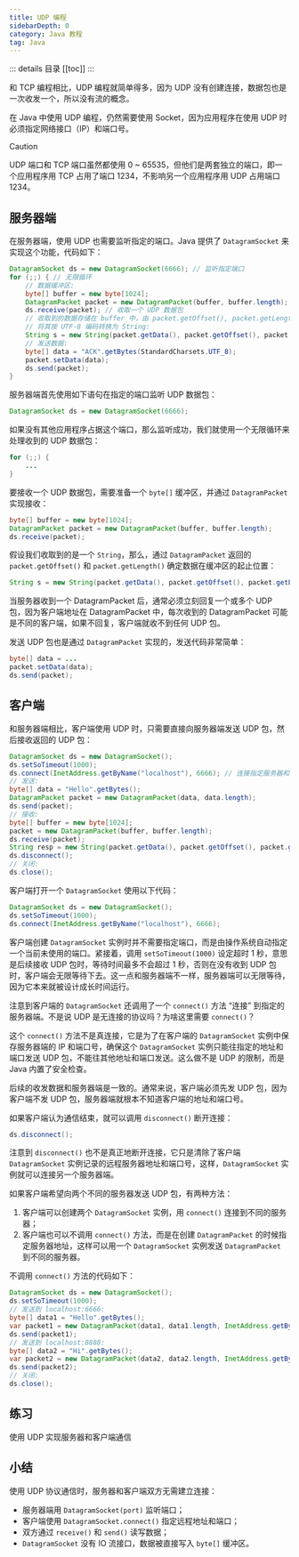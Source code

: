 ```yaml
---
title: UDP 编程
sidebarDepth: 0
category: Java 教程
tag: Java
---
```


::: details 目录
[[toc]]
:::

和 TCP 编程相比，UDP 编程就简单得多，因为 UDP 没有创建连接，数据包也是一次收发一个，所以没有流的概念。

在 Java 中使用 UDP 编程，仍然需要使用 Socket，因为应用程序在使用 UDP 时必须指定网络接口（IP）和端口号。

> [!caution]
> UDP 端口和 TCP 端口虽然都使用 0 ~ 65535，但他们是两套独立的端口，即一个应用程序用 TCP 占用了端口 1234，不影响另一个应用程序用 UDP 占用端口 1234。

## 服务器端

在服务器端，使用 UDP 也需要监听指定的端口。Java 提供了 `DatagramSocket` 来实现这个功能，代码如下：

```java
DatagramSocket ds = new DatagramSocket(6666); // 监听指定端口
for (;;) { // 无限循环
    // 数据缓冲区:
    byte[] buffer = new byte[1024];
    DatagramPacket packet = new DatagramPacket(buffer, buffer.length);
    ds.receive(packet); // 收取一个 UDP 数据包
    // 收取到的数据存储在 buffer 中，由 packet.getOffset(), packet.getLength() 指定起始位置和长度
    // 将其按 UTF-8 编码转换为 String:
    String s = new String(packet.getData(), packet.getOffset(), packet.getLength(), StandardCharsets.UTF_8);
    // 发送数据:
    byte[] data = "ACK".getBytes(StandardCharsets.UTF_8);
    packet.setData(data);
    ds.send(packet);
}
```

服务器端首先使用如下语句在指定的端口监听 UDP 数据包：

```java
DatagramSocket ds = new DatagramSocket(6666);
```

如果没有其他应用程序占据这个端口，那么监听成功，我们就使用一个无限循环来处理收到的 UDP 数据包：

```java
for (;;) {
    ...
}
```

要接收一个 UDP 数据包，需要准备一个 `byte[]` 缓冲区，并通过 `DatagramPacket` 实现接收：

```java
byte[] buffer = new byte[1024];
DatagramPacket packet = new DatagramPacket(buffer, buffer.length);
ds.receive(packet);
```

假设我们收取到的是一个 `String`，那么，通过 `DatagramPacket` 返回的 `packet.getOffset()` 和 `packet.getLength()` 确定数据在缓冲区的起止位置：

```java
String s = new String(packet.getData(), packet.getOffset(), packet.getLength(), StandardCharsets.UTF_8);
```

当服务器收到一个 DatagramPacket 后，通常必须立刻回复一个或多个 UDP 包，因为客户端地址在 DatagramPacket 中，每次收到的 DatagramPacket 可能是不同的客户端，如果不回复，客户端就收不到任何 UDP 包。

发送 UDP 包也是通过 `DatagramPacket` 实现的，发送代码非常简单：

```java
byte[] data = ...
packet.setData(data);
ds.send(packet);
```

## 客户端

和服务器端相比，客户端使用 UDP 时，只需要直接向服务器端发送 UDP 包，然后接收返回的 UDP 包：

```java
DatagramSocket ds = new DatagramSocket();
ds.setSoTimeout(1000);
ds.connect(InetAddress.getByName("localhost"), 6666); // 连接指定服务器和端口
// 发送:
byte[] data = "Hello".getBytes();
DatagramPacket packet = new DatagramPacket(data, data.length);
ds.send(packet);
// 接收:
byte[] buffer = new byte[1024];
packet = new DatagramPacket(buffer, buffer.length);
ds.receive(packet);
String resp = new String(packet.getData(), packet.getOffset(), packet.getLength());
ds.disconnect();
// 关闭:
ds.close();
```

客户端打开一个 `DatagramSocket` 使用以下代码：

```java
DatagramSocket ds = new DatagramSocket();
ds.setSoTimeout(1000);
ds.connect(InetAddress.getByName("localhost"), 6666);
```

客户端创建 `DatagramSocket` 实例时并不需要指定端口，而是由操作系统自动指定一个当前未使用的端口。紧接着，调用 `setSoTimeout(1000)` 设定超时 1 秒，意思是后续接收 UDP 包时，等待时间最多不会超过 1 秒，否则在没有收到 UDP 包时，客户端会无限等待下去。这一点和服务器端不一样，服务器端可以无限等待，因为它本来就被设计成长时间运行。

注意到客户端的 `DatagramSocket` 还调用了一个 `connect()` 方法 “连接” 到指定的服务器端。不是说 UDP 是无连接的协议吗？为啥这里需要 `connect()`？

这个 `connect()` 方法不是真连接，它是为了在客户端的 `DatagramSocket` 实例中保存服务器端的 IP 和端口号，确保这个 `DatagramSocket` 实例只能往指定的地址和端口发送 UDP 包，不能往其他地址和端口发送。这么做不是 UDP 的限制，而是 Java 内置了安全检查。

后续的收发数据和服务器端是一致的。通常来说，客户端必须先发 UDP 包，因为客户端不发 UDP 包，服务器端就根本不知道客户端的地址和端口号。

如果客户端认为通信结束，就可以调用 `disconnect()` 断开连接：

```java
ds.disconnect();
```

注意到 `disconnect()` 也不是真正地断开连接，它只是清除了客户端 `DatagramSocket` 实例记录的远程服务器地址和端口号，这样，`DatagramSocket` 实例就可以连接另一个服务器端。

如果客户端希望向两个不同的服务器发送 UDP 包，有两种方法：

1. 客户端可以创建两个 `DatagramSocket` 实例，用 `connect()` 连接到不同的服务器；
2. 客户端也可以不调用 `connect()` 方法，而是在创建 `DatagramPacket` 的时候指定服务器地址，这样可以用一个 `DatagramSocket` 实例发送 `DatagramPacket` 到不同的服务器。

不调用 `connect()` 方法的代码如下：

```java
DatagramSocket ds = new DatagramSocket();
ds.setSoTimeout(1000);
// 发送到 localhost:6666:
byte[] data1 = "Hello".getBytes();
var packet1 = new DatagramPacket(data1, data1.length, InetAddress.getByName("localhost"), 6666);
ds.send(packet1);
// 发送到 localhost:8888:
byte[] data2 = "Hi".getBytes();
var packet2 = new DatagramPacket(data2, data2.length, InetAddress.getByName("localhost"), 8888);
ds.send(packet2);
// 关闭:
ds.close();
```

## 练习

使用 UDP 实现服务器和客户端通信

## 小结

使用 UDP 协议通信时，服务器和客户端双方无需建立连接：

- 服务器端用 `DatagramSocket(port)` 监听端口；
- 客户端使用 `DatagramSocket.connect()` 指定远程地址和端口；
- 双方通过 `receive()` 和 `send()` 读写数据；
- `DatagramSocket` 没有 IO 流接口，数据被直接写入 `byte[]` 缓冲区。

